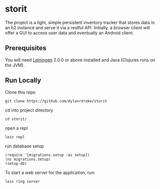 # storit

The project is a light, simple persistent inventory tracker that stores data in an h2 instance and serve it via a restful API. Initially, a browser client will offer a GUI to access user data and eventually an Android client.


## Prerequisites

You will need [Leiningen][] 2.0.0 or above installed and Java (Clojures runs on the JVM).

[leiningen]: https://github.com/technomancy/leiningen

## Run Locally

Clone this repo

    git clone https://github.com/dylanrdrake/storit

cd into project directory

    cd storit/
    
open a repl

    lein repl
    
run database setup

    (require '[migrations.setup :as setup])
    (ns migrations.setup)
    (setup-db)

To start a web server for the application, run:

    lein ring server
